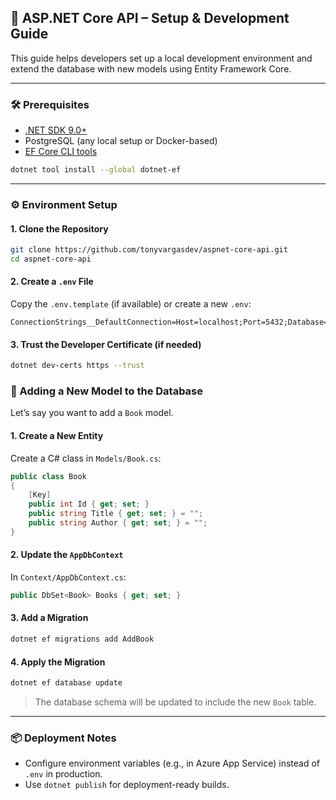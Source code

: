 ﻿## 🚀 ASP.NET Core API – Setup & Development Guide

This guide helps developers set up a local development environment and extend the database with new models using Entity Framework Core.

---

### 🛠️ Prerequisites

- [.NET SDK 9.0+](https://dotnet.microsoft.com/download/dotnet/9.0)
- PostgreSQL (any local setup or Docker-based)
- [EF Core CLI tools](https://learn.microsoft.com/en-us/ef/core/cli/dotnet)

```bash
dotnet tool install --global dotnet-ef
```

---

### ⚙️ Environment Setup

#### 1. **Clone the Repository**

```bash
git clone https://github.com/tonyvargasdev/aspnet-core-api.git
cd aspnet-core-api
```

#### 2. **Create a `.env` File**

Copy the `.env.template` (if available) or create a new `.env`:

```
ConnectionStrings__DefaultConnection=Host=localhost;Port=5432;Database=mydb;Username=myuser;Password=mypass
```

#### 3. **Trust the Developer Certificate (if needed)**

```bash
dotnet dev-certs https --trust
```

### 🧱 Adding a New Model to the Database

Let’s say you want to add a `Book` model.

#### 1. **Create a New Entity**

Create a C# class in `Models/Book.cs`:

```csharp
public class Book
{
    [Key]
    public int Id { get; set; }
    public string Title { get; set; } = "";
    public string Author { get; set; } = "";
}
```

#### 2. **Update the `AppDbContext`**

In `Context/AppDbContext.cs`:

```csharp
public DbSet<Book> Books { get; set; }
```

#### 3. **Add a Migration**

```bash
dotnet ef migrations add AddBook
```

#### 4. **Apply the Migration**

```bash
dotnet ef database update
```

> The database schema will be updated to include the new `Book` table.

---

### 📦 Deployment Notes

- Configure environment variables (e.g., in Azure App Service) instead of `.env` in production.
- Use `dotnet publish` for deployment-ready builds.